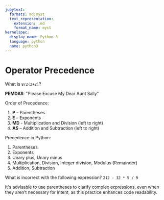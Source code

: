 ```yaml
---
jupytext:
  formats: md:myst
  text_representation:
    extension: .md
    format_name: myst
kernelspec:
  display_name: Python 3
  language: python
  name: python3
---
```


# Operator Precedence

What is `8/2(2+2)`?

**PEMDAS**: "Please Excuse My Dear Aunt Sally"

Order of Precedence:

1. **P** – Parentheses
2. **E** – Exponents
3. **MD** - Multiplication and Division (left to right)
4. **AS** – Addition and Subtraction (left to right)

Precedence in Python:

1. Parentheses
2. Exponents
3. Unary plus, Unary minus
4. Multiplication, Division, Integer division, Modulus (Remainder)
5. Addition, Subtraction

What is incorrect with the following expression? `212 - 32 * 5 / 9`

It's advisable to use parentheses to clarify complex expressions, even when they aren't necessary for intent, as this practice enhances code readability.
